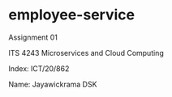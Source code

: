 # employee-service

Assignment 01

ITS 4243 Microservices and Cloud Computing


Index: ICT/20/862 

Name: Jayawickrama DSK
 
